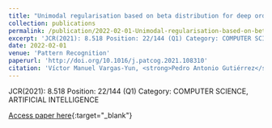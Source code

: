 ```yaml
---
title: "Unimodal regularisation based on beta distribution for deep ordinal regression"
collection: publications
permalink: /publication/2022-02-01-Unimodal-regularisation-based-on-beta-distribution-for-deep-ordinal-regression
excerpt: 'JCR(2021): 8.518 Position: 22/144 (Q1) Category: COMPUTER SCIENCE, ARTIFICIAL INTELLIGENCE'
date: 2022-02-01
venue: 'Pattern Recognition'
paperurl: 'http://doi.org/10.1016/j.patcog.2021.108310'
citation: 'Víctor Manuel Vargas-Yun, <strong>Pedro Antonio Gutiérrez</strong>, César Hervás-Martínez, &quot;Unimodal regularisation based on beta distribution for deep ordinal regression.&quot; Pattern Recognition, Vol. 122, 2022, pp.108310.'
---
```

JCR(2021): 8.518 Position: 22/144 (Q1) Category: COMPUTER SCIENCE, ARTIFICIAL INTELLIGENCE

[Access paper here](http://doi.org/10.1016/j.patcog.2021.108310){:target="_blank"}
